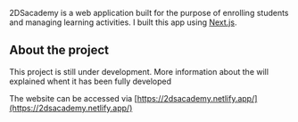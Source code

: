 2DSacademy is a web application built for the purpose of enrolling students and managing learning activities. I built this app using [Next.js](https://nextjs.org/).

## About the project

This project is still under development. More information about the will explained whent it has been fully developed

The website can be accessed via [https://2dsacademy.netlify.app/](https://2dsacademy.netlify.app/)
